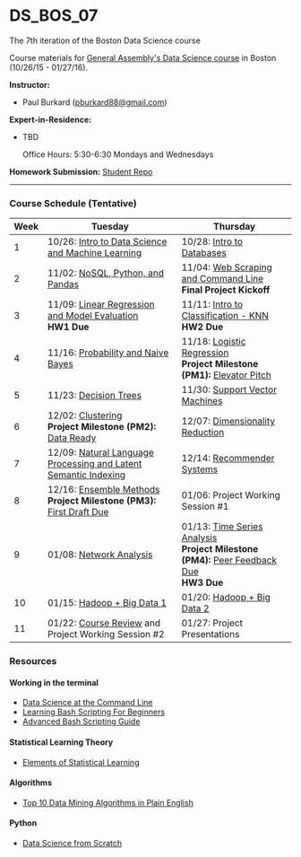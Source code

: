 # DS_BOS_07
The 7th iteration of the Boston Data Science course

Course materials for [General Assembly's Data Science course](https://generalassemb.ly/education/data-science/boston) in Boston (10/26/15 - 01/27/16).

**Instructor:** 

* Paul Burkard ([pburkard88@gmail.com](mailto:pburkard88@gmail.com))


**Expert-in-Residence:** 

* TBD

	 Office Hours: 5:30-6:30 Mondays and Wednesdays


**Homework Submission:**
[Student Repo](http://github.com/pburkard88/DS_BOS_07_Students)


---


### Course Schedule (Tentative)

Week | Tuesday | Thursday
--- | --- | ---
 1 | 10/26: [Intro to Data Science and Machine Learning](Lessons/Lesson01) | 10/28:  [Intro to Databases](Lessons/Lesson02)
 2 | 11/02: [NoSQL, Python, and Pandas](Lessons/Lesson03) | 11/04: [Web Scraping and Command Line](Lessons/Lesson04) <br>**Final Project Kickoff**
 3 | 11/09: [Linear Regression and Model Evaluation](Lessons/Lesson05) <br>**HW1 Due** | 11/11: [Intro to Classification - KNN](Lessons/Lesson06) <br>**HW2 Due**
 4 | 11/16: [Probability and Naive Bayes](Lessons/Lesson07) | 11/18: [Logistic Regression](Lessons/Lesson08) <br>**Project Milestone (PM1):** [Elevator Pitch](Project#july-16-final-project-elevator-pitch)
 5 | 11/23: [Decision Trees](Lessons/Lesson09)  | 11/30: [Support Vector Machines](Lessons/Lesson10) 
 6 | 12/02: [Clustering](Lessons/Lesson11) <br>**Project Milestone (PM2):** [Data Ready](Project#july-28-data-ready) | 12/07: [Dimensionality Reduction](Lessons/Lesson12)
 7 | 12/09: [Natural Language Processing and Latent Semantic Indexing](Lessons/Lesson13) | 12/14: [Recommender Systems](Lessons/Lesson14)
 8 | 12/16: [Ensemble Methods](Lessons/Lesson15) <br>**Project Milestone (PM3):** [First Draft Due](project#august-11-first-draft-due-before-class)  | 01/06: Project Working Session #1
 9 | 01/08: [Network Analysis](Lessons/Lesson16) | 01/13: [Time Series Analysis](Lessons/Lesson17) <br>**Project Milestone (PM4):** [Peer Feedback Due](Project/peer_review_guidelines.md) <br>**HW3 Due**
10 | 01/15: [Hadoop + Big Data 1](Lessons/Lesson18)  | 01/20: [Hadoop + Big Data 2](Lessons/Lesson19)
11 | 01/22: [Course Review](Lessons/Lesson21) and Project Working Session #2   | 01/27: Project Presentations


### Resources

#### Working in the terminal
- [Data Science at the Command Line](http://shop.oreilly.com/product/0636920032823.do)
- [Learning Bash Scripting For Beginners](http://www.cyberciti.biz/open-source/learning-bash-scripting-for-beginners/)
- [Advanced Bash Scripting Guide](http://www.tldp.org/LDP/abs/html/)

#### Statistical Learning Theory
- [Elements of Statistical Learning](http://statweb.stanford.edu/~tibs/ElemStatLearn/)

#### Algorithms
- [Top 10 Data Mining Algorithms in Plain English](http://rayli.net/blog/data/top-10-data-mining-algorithms-in-plain-english/)

#### Python
- [Data Science from Scratch](http://shop.oreilly.com/product/0636920033400.do)
